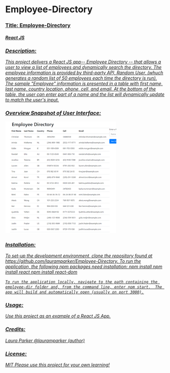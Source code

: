 # Employee-Directory

<h3><u>Title: Employee-Directory<u></h3>
<h5><i>React JS<i></h5>

<h3>Description:</h3> 
    This project delivers a React JS app-- Employee Directory -- that allows a user to view a list of employees and dynamically search the directory.  The employee information is provided by third-party API, Random User, (whuch generates a random list of 50 employees each time the directory is run).
    The sample "Employee" information is presented in a table with first name, last name, country location, phone, cell, and email.  At the bottom of the table, the user can enter part of a name and the list will dynamically update to match the user's input.


<h3>Overview Snapshot of User Interface:</h3> 

<p>
    <img src="public/directoryREADME.png" width="350" height="350" />
</p>


<h3>Installation:</h3>
    To set-up the development environment, clone the repository found at https://github.com/lauramparker/Employee-Directory. To run the application, the following npm packages need installation:
   npm install
   npm install react
   npm install react-dom
    
    To run the application locally, navigate to the path containing the employee-dir folder and, from the command line, enter npm start.  The app will build and automatically open (usually on port 3000).
    
  



<h3>Usage:</h3>
    Use this project as an example of a React JS App.

<h3>Credits:</h3> Laura Parker @lauramparker (author)

<h3>License:</h3> MIT   <i>Please use this project for your own learning!</i> 
